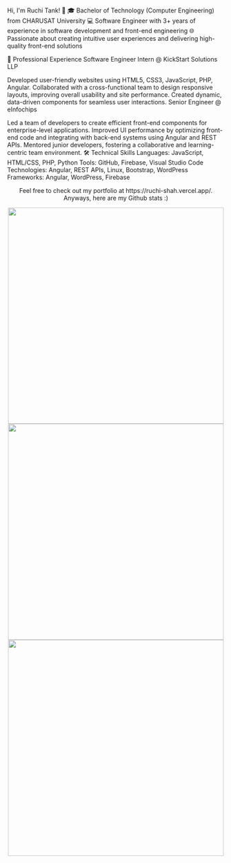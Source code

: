 Hi, I'm Ruchi Tank! 👋
🎓 Bachelor of Technology (Computer Engineering) from CHARUSAT University
💻 Software Engineer with 3+ years of experience in software development and front-end engineering
🌐 Passionate about creating intuitive user experiences and delivering high-quality front-end solutions

💼 Professional Experience
Software Engineer Intern @ KickStart Solutions LLP

Developed user-friendly websites using HTML5, CSS3, JavaScript, PHP, Angular.
Collaborated with a cross-functional team to design responsive layouts, improving overall usability and site performance.
Created dynamic, data-driven components for seamless user interactions.
Senior Engineer @ eInfochips

Led a team of developers to create efficient front-end components for enterprise-level applications.
Improved UI performance by optimizing front-end code and integrating with back-end systems using Angular and REST APIs.
Mentored junior developers, fostering a collaborative and learning-centric team environment.
🛠️ Technical Skills
Languages: JavaScript, HTML/CSS, PHP, Python
Tools: GitHub, Firebase, Visual Studio Code
Technologies: Angular, REST APIs, Linux, Bootstrap, WordPress
Frameworks: Angular, WordPress, Firebase

<p align="center">Feel free to check out my portfolio at https://ruchi-shah.vercel.app/. Anyways, here are my Github stats :)</p> <div align="center" valign="center"> <img src="https://github-readme-stats.vercel.app/api?username=RuchiTank&count_private=true&theme=tokyonight&hide=prs&hide_border=true" width="500" /> <img src="https://github-readme-streak-stats.herokuapp.com/?user=RuchiTank&theme=tokyonight&hide_border=true" width="500"/> <img src="https://github-readme-stats.vercel.app/api/top-langs/?username=RuchiTank&layout=compact&theme=tokyonight&hide_border=true" width="500" /> </div>
